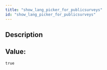 ```yaml
---
title: "show_lang_picker_for_publicsurveys"
id: "show_lang_picker_for_publicsurveys"
---
```

## Description



## Value: 
```
true
```